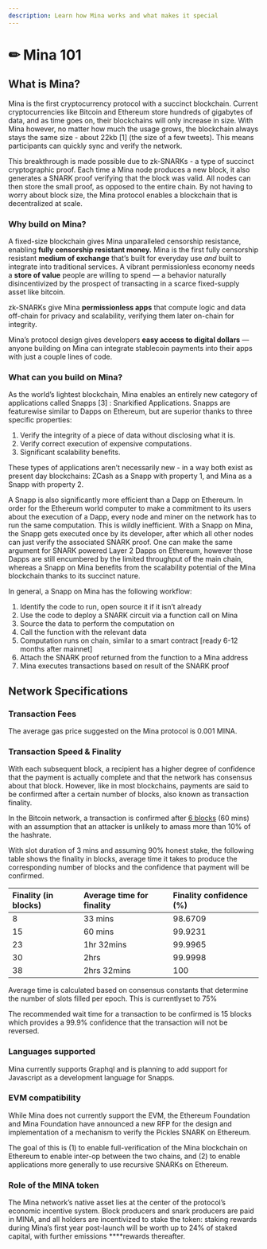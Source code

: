 ```yaml
---
description: Learn how Mina works and what makes it special
---
```


# ✏ Mina 101

## **What is Mina?** 

Mina is the first cryptocurrency protocol with a succinct blockchain. Current cryptocurrencies like Bitcoin and Ethereum store hundreds of gigabytes of data, and as time goes on, their blockchains will only increase in size. With Mina however, no matter how much the usage grows, the blockchain always stays the same size - about 22kb \[1\] \(the size of a few tweets\). This means participants can quickly sync and verify the network.

This breakthrough is made possible due to zk-SNARKs - a type of succinct cryptographic proof. Each time a Mina node produces a new block, it also generates a SNARK proof verifying that the block was valid. All nodes can then store the small proof, as opposed to the entire chain. By not having to worry about block size, the Mina protocol enables a blockchain that is decentralized at scale.

### **Why build on Mina?**

A fixed-size blockchain gives Mina unparalleled censorship resistance, enabling **fully censorship resistant money.**  Mina is the first fully censorship resistant **medium of exchange** that’s built for everyday use _and_ built to integrate into traditional services. A vibrant permissionless economy needs a **store of value** people are willing to spend — a behavior naturally disincentivized by the prospect of transacting in a scarce fixed-supply asset like bitcoin.

zk-SNARKs give Mina **permissionless apps** that compute logic and data off-chain for privacy and scalability, verifying them later on-chain for integrity.

Mina’s protocol design gives developers **easy access to digital dollars** — anyone building on Mina can integrate stablecoin payments into their apps with just a couple lines of code. 

### **What can you build on Mina?** 

As the world’s lightest blockchain, Mina enables an entirely new category of applications called Snapps \[3\] : Snarkified Applications. Snapps are featurewise similar to Dapps on Ethereum, but are superior thanks to three specific properties:

1. Verify the integrity of a piece of data without disclosing what it is.
2. Verify correct execution of expensive computations.
3. Significant scalability benefits.

These types of applications aren’t necessarily new - in a way both exist as present day blockchains: ZCash as a Snapp with property 1, and Mina as a Snapp with property 2.

A Snapp is also significantly more efficient than a Dapp on Ethereum. In order for the Ethereum world computer to make a commitment to its users about the execution of a Dapp, every node and miner on the network has to run the same computation. This is wildly inefficient. With a Snapp on Mina, the Snapp gets executed once by its developer, after which all other nodes can just verify the associated SNARK proof. One can make the same argument for SNARK powered Layer 2 Dapps on Ethereum, however those Dapps are still encumbered by the limited throughput of the main chain, whereas a Snapp on Mina benefits from the scalability potential of the Mina blockchain thanks to its succinct nature.

In general, a Snapp on Mina has the following workflow:

1. Identify the code to run, open source it if it isn’t already
2. Use the code to deploy a SNARK circuit via a function call on Mina
3. Source the data to perform the computation on
4. Call the function with the relevant data
5. Computation runs on chain, similar to a smart contract \[ready 6-12 months after mainnet\]
6. Attach the SNARK proof returned from the function to a Mina address
7. Mina executes transactions based on result of the SNARK proof

## **Network Specifications**

### **Transaction Fees**

The average gas price suggested on the Mina protocol is 0.001 MINA. 

### **Transaction Speed & Finality**

With each subsequent block, a recipient has a higher degree of confidence that the payment is actually complete and that the network has consensus about that block. However, like in most blockchains, payments are said to be confirmed after a certain number of blocks, also known as transaction finality.

In the Bitcoin network, a transaction is confirmed after [6 blocks](https://en.bitcoin.it/wiki/Confirmation) \(60 mins\) with an assumption that an attacker is unlikely to amass more than 10% of the hashrate.

With slot duration of 3 mins and assuming 90% honest stake, the following table shows the finality in blocks, average time it takes to produce the corresponding number of blocks and the confidence that payment will be confirmed.

| Finality \(in blocks\) | Average time for finality | Finality confidence \(%\) |
| :--- | :--- | :--- |
| 8 | 33 mins | 98.6709 |
| 15 | 60 mins | 99.9231 |
| 23 | 1hr 32mins | 99.9965 |
| 30 | 2hrs | 99.9998 |
| 38 | 2hrs 32mins | 100 |

Average time is calculated based on consensus constants that determine the number of slots filled per epoch. This is currentlyset to 75%

The recommended wait time for a transaction to be confirmed is 15 blocks which provides a 99.9% confidence that the transaction will not be reversed.

### **Languages supported**

Mina currently supports Graphql and is planning to add support for Javascript as a development language for Snapps. 

### **EVM compatibility**

While Mina does not currently support the EVM, the Ethereum Foundation and Mina Foundation have announced a new RFP for the design and implementation of a mechanism to verify the Pickles SNARK on Ethereum. 

The goal of this is \(1\) to enable full-verification of the Mina blockchain on Ethereum to enable inter-op between the two chains, and \(2\) to enable applications more generally to use recursive SNARKs on Ethereum.

### **Role of the MINA token**

The Mina network’s native asset lies at the center of the protocol’s economic incentive system. Block producers and snark producers are paid in MINA, and all holders are incentivized to stake the token: staking rewards during Mina’s first year post-launch will be worth up to 24% of staked capital, with further emissions ****rewards thereafter.

